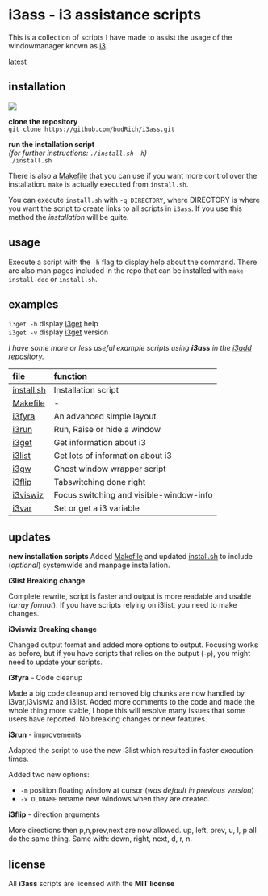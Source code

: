 
# i3ass - i3 assistance scripts 

This is a collection of scripts I have made to
assist the usage of the windowmanager known as [i3](https://i3wm.org/).  

[latest](#updates)

## installation

[![](https://budrich.github.io/img/awd/assinstafina.gif)](https://budrich.github.io/img/org/assinstafina.gif)

**clone the repository**  
`git clone https://github.com/budRich/i3ass.git`  

**run the installation script**  
*(for further instructions: `./install.sh -h`)*  
`./install.sh`   

There is also a [Makefile](https://github.com/budRich/i3ass/blob/master/Makefile) that you can use if you want more control over the installation. `make` is actually executed from `install.sh`.  

You can execute `install.sh` with `-q DIRECTORY`, where DIRECTORY is where you want the script to create links to all scripts in `i3ass`. If you use this method the *installation* will be quite.

## usage

Execute a script with the `-h` flag to display help about the command. There are also man pages included in the repo that can be installed with `make install-doc` or `install.sh`.

## examples

`i3get -h` display [i3get](https://github.com/budRich/i3ass/tree/master/i3get) help  
`i3get -v` display [i3get](https://github.com/budRich/i3ass/tree/master/i3get) version  

*I have some more or less useful example scripts using **i3ass** in the [i3add](https://github.com/budRich/scripts/i3add/) repository.*


|**file**              |**function**|
|:-----------------------|:-----------|
|[install.sh](https://github.com/budRich/i3ass/blob/master/install.sh)              |Installation script
|[Makefile](https://github.com/budRich/i3ass/blob/master/Makefile)              | -
|[i3fyra](https://github.com/budRich/i3ass/tree/master/i3fyra) |An advanced simple layout         |
|[i3run](https://github.com/budRich/i3ass/tree/master/i3run)   |Run, Raise or hide a window       |
|[i3get](https://github.com/budRich/i3ass/tree/master/i3get)   |Get information about i3          |
|[i3list](https://github.com/budRich/i3ass/tree/master/i3list) |Get lots of information about i3  |
|[i3gw](https://github.com/budRich/i3ass/tree/master/i3gw)     |Ghost window wrapper script       |
|[i3flip](https://github.com/budRich/i3ass/tree/master/i3flip)   |Tabswitching done right
|[i3viswiz](https://github.com/budRich/i3ass/tree/master/i3viswiz)   |Focus switching and visible-window-info
|[i3var](https://github.com/budRich/i3ass/tree/master/i3var)    |Set or get a i3 variable


## updates

**new installation scripts** 
Added [Makefile](https://github.com/budRich/i3ass/blob/master/Makefile) and updated [install.sh](https://github.com/budRich/i3ass/blob/master/install.sh) to include (*optional*) systemwide and manpage installation.

**i3list Breaking change**  

Complete rewrite, script is faster and output is more readable and usable (*array format*). If you have scripts relying on i3list, you need to make changes.  

**i3viswiz Breaking change**  

Changed output format and added more options to output. Focusing works as before, but if you have scripts that relies on the output (`-p`), you might need to update your scripts.  

**i3fyra** - Code cleanup  

Made a big code cleanup and removed big chunks are now handled by i3var,i3viswiz and i3list. Added more comments to the code and made the whole thing more stable, I hope this will resolve many issues that some users have reported. No breaking changes or new features.

**i3run** - improvements

Adapted the script to use the new i3list which resulted in faster execution times.  

Added two new options:  

  - `-m` position floating window at cursor (*was default in previous version*)  
  - `-x OLDNAME` rename new windows when they are created.

**i3flip** - direction arguments

More directions then p,n,prev,next are now allowed. up, left, prev, u, l, p all do the same thing. Same with: down, right, next, d, r, n.    

## license

All **i3ass** scripts are licensed with the **MIT license**



